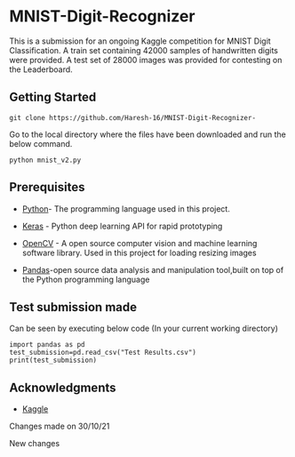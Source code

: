 # MNIST-Digit-Recognizer

  This is a submission for an ongoing Kaggle competition for MNIST Digit Classification. A train set
  containing 42000 samples of handwritten digits were provided. A test set of 28000 images was provided 
  for contesting on the Leaderboard.

## Getting Started
```
git clone https://github.com/Haresh-16/MNIST-Digit-Recognizer-
```
Go to the local directory where the files have been downloaded and run the below command.
```
python mnist_v2.py
```
## Prerequisites

* [Python](https://www.python.org/)- The programming language used in this project.

* [Keras](https://keras.io/) - Python deep learning API for rapid prototyping

* [OpenCV](https://opencv.org/) - A open source computer vision and machine learning software library. Used in this project for loading 
resizing images

* [Pandas](https://pandas.pydata.org/)-open source data analysis and manipulation tool,built on top of the Python programming language

## Test submission made

  Can be seen by executing below code (In your current working directory)
  ```
  import pandas as pd
  test_submission=pd.read_csv("Test Results.csv")
  print(test_submission)
  
  ```
  
## Acknowledgments

* [Kaggle](https://www.kaggle.com/c/digit-recognizer/data)

Changes made on 30/10/21

New changes
